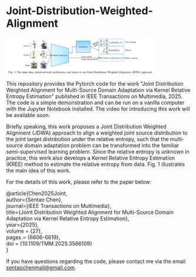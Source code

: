 # Joint-Distribution-Weighted-Alignment

<img src="JDWA.png" width="80%">

This repository provides the Pytorch code for the work "Joint Distribution Weighted Alignment for Multi-Source Domain Adaptation via Kernel Relative Entropy Estimation" published in IEEE Transactions on Multimedia, 2025. The code is a simple demonstration and can be run on a vanilla computer with the Jupyter Notebook installed. The video for introducing this work will be available soon. 

Briefly speaking, this work proposes a Joint Distribution Weighted Alignment (JDWA) approach to align a weighted joint source distribution to the joint target distribution under the relative entropy, such that the multi-source domain adaptation problem can be transformed into the familiar semi-supervised learning problem. Since the relative entropy is unknown in practice, this work also develops a Kernel Relative Entropy Estimation (KREE) method to estimate the relative entropy from data. Fig. 1 illustrates the main idea of this work. 

For the details of this work,  please refer to the paper below: 

@article{Chen2025Joint,  
  author={Sentao Chen},  
  journal={IEEE Transactions on Multimedia},   
  title={Joint Distribution Weighted Alignment for Multi-Source Domain Adaptation via Kernel Relative Entropy Estimation},   
  year={2025},      
  volume = {27},      
  pages = {6606-6619},        
  doi = {10.1109/TMM.2025.3586109}     
  }

If you have questions regarding the code, please contact me via the email sentaochenmail@gmail.com.
